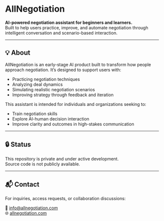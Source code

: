 # AllNegotiation

**AI-powered negotiation assistant for beginners and learners.**  
Built to help users practice, improve, and automate negotiation through intelligent conversation and scenario-based interaction.

---

## 💡 About

AllNegotiation is an early-stage AI product built to transform how people approach negotiation.
It’s designed to support users with:

- Practicing negotiation techniques
- Analyzing deal dynamics
- Simulating realistic negotiation scenarios
- Improving strategy through feedback and iteration

This assistant is intended for individuals and organizations seeking to:

- Train negotiation skills
- Explore AI-human decision interaction
- Improve clarity and outcomes in high-stakes communication

---

## 🔒 Status

This repository is private and under active development.  
Source code is not publicly available.

---

## 📬 Contact

For inquiries, access requests, or collaboration discussions:

📧 [info@allnegotiation.com](mailto:info@allnegotiation.com)  
🌐 [allnegotiation.com](https://allnegotiation.com)
